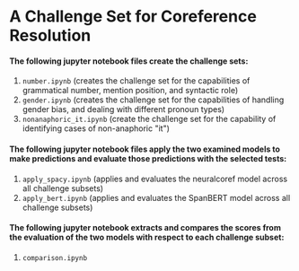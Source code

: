 # A Challenge Set for Coreference Resolution

#### The following jupyter notebook files create the challenge sets:
1. `number.ipynb` (creates the challenge set for the capabilities of grammatical number, mention position, and syntactic role)
2. `gender.ipynb` (creates the challenge set for the capabilities of handling gender bias, and dealing with different pronoun types)
3. `nonanaphoric_it.ipynb` (create the challenge set for the capability of identifying cases of non-anaphoric "it")

#### The following jupyter notebook files apply the two examined models to make predictions and evaluate those predictions with the selected tests:
1. `apply_spacy.ipynb` (applies and evaluates the neuralcoref model across all challenge subsets)
2. `apply_bert.ipynb` (applies and evaluates the SpanBERT model across all challenge subsets)

#### The following jupyter notebook extracts and compares the scores from the evaluation of the two models with respect to each challenge subset:
1. `comparison.ipynb`

